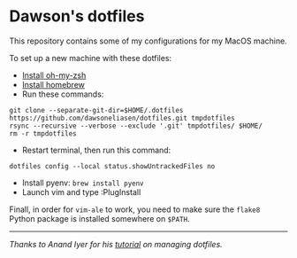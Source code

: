 # Dawson's dotfiles
This repository contains some of my configurations for my MacOS machine.

To set up a new machine with these dotfiles:

* [Install oh-my-zsh](https://ohmyz.sh/#install)
* [Install homebrew](https://brew.sh)
* Run these commands:
```
git clone --separate-git-dir=$HOME/.dotfiles https://github.com/dawsoneliasen/dotfiles.git tmpdotfiles
rsync --recursive --verbose --exclude '.git' tmpdotfiles/ $HOME/
rm -r tmpdotfiles
```
* Restart terminal, then run this command:
```
dotfiles config --local status.showUntrackedFiles no
```
* Install pyenv: `brew install pyenv`
* Launch vim and type :PlugInstall

Finall, in order for `vim-ale` to work, you need to make sure the `flake8` Python package is installed somewhere on `$PATH`.


---
*Thanks to Anand Iyer for his [tutorial](https://www.anand-iyer.com/blog/2018/a-simpler-way-to-manage-your-dotfiles.html) on managing dotfiles.*

